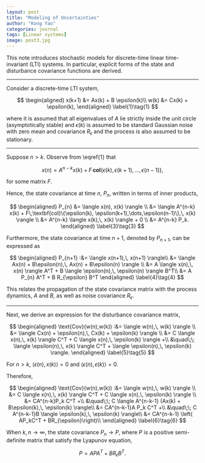 ```yaml
---
layout: post
title: "Modeling of Uncertainties"
author: "Kong Yao"
categories: journal
tags: [Linear systems]
image: post3.jpg
---
```

This note introduces stochastic models for discrete-time linear time-invariant (LTI) systems. In particular, explicit forms of the state and disturbance covariance functions are derived.

---

Consider a discrete-time LTI system,

$$
\begin{aligned}
x(k+1) &= Ax(k) + B \epsilon(k)\\
w(k) &= Cx(k) + \epsilon(k),
\end{aligned} \label{1}\tag{1}
$$

where it is assumed that all eigenvalues of $A$ lie strictly inside the unit circle (asymptotically stable) and $\epsilon(k)$ is assumed to be standard Gaussian noise with zero mean and covariance $R_{\epsilon}$ and the process is also assumed to be stationary.

---

Suppose $n > k$. Observe from \eqref{1} that 

$$
x(n) = A^{n-k} x(k) + F\,\textbf{col}\{\epsilon(k), \epsilon(k+1),\dots,\epsilon(n-1)\}, \label{2}\tag{2}
$$

for some matrix $F$. 

Hence, the state covariance at time $n$, $P_n$, written in terms of inner products,

$$
\begin{aligned}
P_{n} &= \langle x(n), x(k) \rangle \\
    &= \langle A^{n-k} x(k) + F\,\textbf{col}\{\epsilon(k), \epsilon(k+1),\dots,\epsilon(n-1)\},\, x(k) \rangle \\
    &= A^{n-k} \langle x(k),\, x(k) \rangle + 0 \\
    &= A^{n-k} P_k.
\end{aligned} \label{3}\tag{3}
$$

Furthermore, the state covariance at time $n+1$, denoted by $P_{n+1}$, can be expressed as

$$
\begin{aligned}
P_{n+1} :&= \langle x(n+1),\, x(n+1) \rangle\\
    &= \langle Ax(n) + B\epsilon(n),\, Ax(n) + B\epsilon(n) \rangle \\ 
    &= A \langle x(n),\, x(n) \rangle A^T + B \langle \epsilon(n),\, \epsilon(n) \rangle B^T\\ 
    &= A P_{n} A^T + B R_{\epsilon} B^T
\end{aligned} \label{4}\tag{4}
$$

This relates the propagation of the state covariance matrix with the process dynamics, $A$ and $B$, as well as noise covariance $R_{\epsilon}$.

---

Next, we derive an expression for the disturbance covariance matrix,

$$
\begin{aligned}
\text{Cov}(w(n),w(k)) :&= \langle w(n),\, w(k) \rangle \\
&= \langle Cx(n) + \epsilon(n),\, Cx(k) + \epsilon(k) \rangle \\
&= C \langle x(n),\, x(k) \rangle C^T + C \langle x(n),\, \epsilon(k) \rangle +\\
&\quad\;\; \langle \epsilon(n),\, x(k) \rangle C^T + \langle \epsilon(n),\, \epsilon(k) \rangle.
\end{aligned} \label{5}\tag{5}
$$


For $n > k$, $\langle \epsilon(n), \,x(k) \rangle = 0$ and $\langle \epsilon(n),\, \epsilon(k) \rangle = 0$. 

Therefore,

$$
\begin{aligned}
\text{Cov}(w(n),w(k)) :&= \langle w(n),\, w(k) \rangle \\
&= C \langle x(n),\, x(k) \rangle C^T + C \langle x(n),\, \epsilon(k) \rangle \\
&= CA^{n-k}P_k C^T +\\
&\quad\;\; C \langle A^{n-k-1} (Ax(k) + B\epsilon(k),\, \epsilon(k) \rangle\\
&= CA^{n-k-1}A P_k C^T +\\
&\quad\;\; C A^{n-k-1}B \langle \epsilon(k),\, \epsilon(k) \rangle\\
&= CA^{n-k-1} \left( AP_kC^T + BR_{\epsilon}\right)\\
\end{aligned} \label{6}\tag{6}
$$

When $k,n \to \infty$, the state covariance $P_n \to P$, where $P$ is a positive semi-definite matrix that satisfy the Lyapunov equation,

$$
P = A P A^T + B R_{\epsilon} B^T. \label{7}\tag{7}
$$